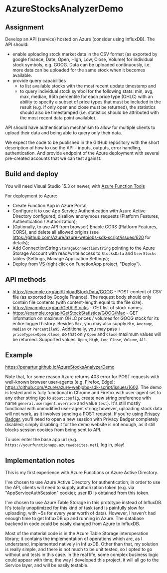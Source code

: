# AzureStocksAnalyzerDemo

## Assignment

Develop an API (service) hosted on Azure (consider using InfluxDB). The API should:

- enable uploading stock market data in the CSV format (as exported by google finance, Date, Open, High, Low, Close, Volume) for individual stock symbols, e.g. GOOG. Data can be uploaded continuously, i.e. more data can be uploaded for the same stock when it becomes available.
- provide query capabilities
  - to list available stocks with the most recent update timestamp and
  - to query individual stock symbol for the following stats: min, avg, max, median, 95th percentile for each price type (OHLC) with an ability to specify a subset of price types that must be included in the result (e.g. if only open and close must be returned), the statistics should also be timestamped (i.e. statistics should be attributed with the most recent data point available).

API should have authentication mechanism to allow for multiple clients to upload their data and being able to query only their data.

We expect the code to be published in the GitHub repository with the short description of how to use the API - inputs, outputs, error handling, authentication.
And provide endpoint of the Azure deployment with several pre-created accounts that we can test against.

## Build and deploy

You will need Visual Studio 15.3 or newer, with [Azure Function Tools](https://marketplace.visualstudio.com/items?itemName=AndrewBHall-MSFT.AzureFunctionToolsforVisualStudio2017)

For deployment to Azure:

* Create Function App in Azure Portal;
* Configure it to use App Service Authentication with Azure Active Directory configured; disallow anonymous requests (Platform Features, Authentication / Authorization);
* (Optionally, to use API from browser) Enable CORS (Platform Features, CORS), and delete all allowed origins (see https://github.com/Azure/azure-webjobs-sdk-script/issues/620 for details);
* Add ConnectionString `StorageConnectionString` pointing to the Azure Storage Account with read/write access to `StocksData` and `UserStocks` tables (Settings, Manage Application Settings);
* Deploy from VS (right click on FunctionApp project, "Deploy").

## API methods

* https://example.org/api/UploadStockData/GOOG - POST content of CSV file (as exported by Google Finance).
The request body should only contain file contents (with content-length equal to the file size).
* https://example.org/api/GetAllStocks - GET list of stock names.
* https://example.org/api/GetStockStatistics/GOOG/Max - GET information on maximum OHLC prices / volumes for GOOG stock for its entire logged history.
Besides `Max`, you may also supply `Min`, `Average`, `Median` or `Percentile95`.
Additionally, you may pass `?priceTypes=Open,Close`, so that only `Open` and `Close` maximum values will be returned.
Supported values: `Open`, `High`, `Low`, `Close`, `Volume`, `All`.

## Example

https://penartur.github.io/AzureStocksAnalyzerDemo

Note that, for some reason Azure returns 403 error for POST requests with well-known browser user-agents (e.g. Firefox, Edge): https://github.com/Azure/azure-webjobs-sdk-script/issues/1602.
The demo is tested and is fully functional in Chrome and Firefox with user-agent set to any other string (go to `about:config`, create new string preference with name `general.useragent.override` and value `test`).
It's still mostly functional with unmodified user-agent string; however, uploading stock data will not work, as it involves sending a POST request.
If you're using [Privacy Badger](https://www.eff.org/privacybadger), you'll need to open a new session with Privacy Badger completely disabled; simply disabling it for the demo website is not enough, as it still blocks session cookies from being sent to API.

To use: enter the base app url (e.g. `https://yourfunctionapp.azurewebsites.net`), log in, play!

## Implementation notes

This is my first experience with Azure Functions or Azure Active Directory.

I've chosen to use Azure Active Directory for authentication; in order to use the API, clients will need to supply authorization token (e.g. via "AppServiceAuthSession" cookie); user ID is obtained from this token.

I've chosen to use Azure Table Storage in this prototype instead of InfluxDB. It's totally unoptimized for this kind of task (and is painfully slow for uploading, with ~5s for every year worth of data).
However, I haven't had enough time to get InfluxDB up and running in Azure.
The database backend in code could be easily changed from Azure to InfluxDB.

Most of the material code is in the Azure Table Storage interoperation library; it contains the implementation of operations which are, as I understand, implemented natively in InfluxDB.
Other than that, my solution is really simple, and there is not much to be unit tested, so I opted to go without unit tests in this case.
In the real life, some complex business logic could appear with time; the way I developed this project, it will all go to the Service layer, and will be easily testable.
